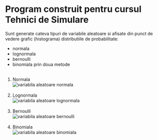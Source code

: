 # Program construit pentru cursul Tehnici de Simulare
Sunt generate cateva tipuri de variabile aleatoare si afisate din punct 
de vedere grafic (histograma) distributiile de probabilitate:<br/>
- normala
- lognormala
- bernoulli
- binomiala prin doua metode
<br/><br/>
1. Normala<br/>
![variabila aleatoare normala](/screenshots/norm.PNG)<br/><br/>
2. Lognormala<br/>
![variabila aleatoare lognormala](https://github.com/StroeAndrei/JAVASCRIPT/tree/main/Projects/DistributiiDeProbabilitate/screenshots/lognorm.PNG)<br/><br/>
3. Bernoulli<br/>
![variabila aleatoare bernoulli](https://github.com/StroeAndrei/JAVASCRIPT/tree/main/Projects/DistributiiDeProbabilitate/screenshots/bern.PNG)<br/><br/>
4. Binomiala<br/>
![variabila aleatoare binomiala](https://github.com/StroeAndrei/JAVASCRIPT/tree/main/Projects/DistributiiDeProbabilitate/screenshots/binom.PNG)<br/><br/>